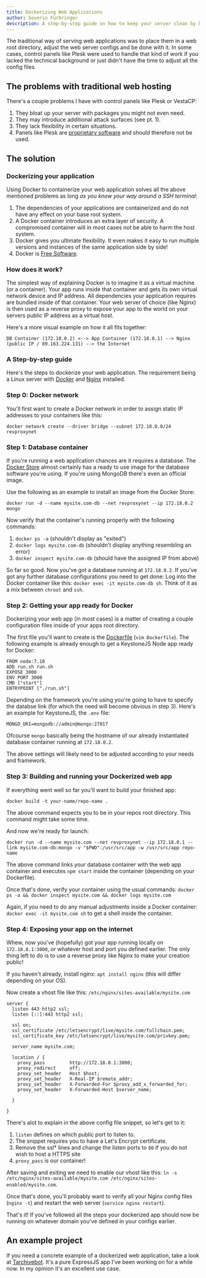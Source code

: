 ```yaml
---
title: Dockerizing Web Applications
author: Severin Fürbringer
description: A step-by-step guide on how to keep your server clean by hosting your Node app inside a docker container.
---
```


The traditional way of serving web applications was to place them in a web root directory, adjust the web server configs and be done with it. In some cases, control panels like Plesk were used to handle that kind of work if you lacked the technical background or just didn't have the time to adjust all the config files.

## The problems with traditional web hosting
There's a couple problems I have with control panels like Plesk or VestaCP:
1. They bloat up your server with packages you might not even need.
2. They may introduce additional attack surfaces (see pt. 1).
3. They lack flexibility in certain situations.
4. Panels like Plesk are [proprietary software](https://www.gnu.org/philosophy/free-software-even-more-important.html) and should therefore not be used.

## The solution
### Dockerizing your application
Using Docker to containerize your web application solves all the above mentioned problems as long _as you know your way around a SSH terminal_:

1. The dependencies of your applications are containerized and do not have any effect on your base root system.
2. A Docker container introduces an extra layer of security. A compromised container will in most cases not be able to harm the host system.
3. Docker gives you ultimate flexibility. It even makes it easy to run multiple versions and instances of the same application side by side!
4. Docker is [Free Software](https://www.gnu.org/philosophy/free-sw.html).

### How does it work?
The simplest way of explaining Docker is to imagine it as a virtual machine (or a container). Your app runs inside that container and gets its own virtual network device and IP address. All dependencies your application requires are bundled inside of that container. Your web server of choice (like Nginx) is then used as a reverse proxy to expose your app to the world on your servers public IP address as a virtual host.

Here's a more visual example on how it all fits together:

`DB Container (172.18.0.2) <--> App Container (172.18.0.1) --> Nginx (public IP / 89.163.224.131) --> the Internet`

### A Step-by-step guide
Here's the steps to dockerize your web application. The requirement being a Linux server with [Docker](https://docs.docker.com/engine/installation/linux/docker-ce/debian/) and [Nginx](https://nginx.org/) installed.
### Step 0: Docker network
You'll first want to create a Docker network in order to assign static IP addresses to your containers like this:

`docker network create --driver bridge --subnet 172.18.0.0/24 revproxynet`

### Step 1: Database container
If you're running a web application chances are it requires a database. The [Docker Store](https://store.docker.com/images/mongo) almost certainly has a ready to use image for the database software you're using. If you're using MongoDB there's even an official image.

Use the following as an example to install an image from the Docker Store:

`docker run -d --name mysite.com-db --net revproxynet --ip 172.18.0.2 mongo`

Now verify that the container's running properly with the following commands:

1. `docker ps -a` (shouldn't display as "exited")
  2. `docker logs mysite.com-db` (shouldn't display anything resembling an error)
3. `docker inspect mysite.com-db` (should have the assigned IP from above)

  So far so good. Now you've got a database running at `172.18.0.2`. If you've got any further database configurations you need to get done: Log into the Docker container like this: `docker exec -it mysite.com-db sh`. Think of it as a mix between `chroot` and `ssh`.

### Step 2: Getting your app ready for Docker
  Dockerizing your web app (in most cases) is a matter of creating a couple configuration files inside of your apps root directory.

  The first file you'll want to create is the [Dockerfile](https://www.digitalocean.com/community/tutorials/docker-explained-using-dockerfiles-to-automate-building-of-images) (`vim Dockerfile`). The following example is already enough to get a KeystoneJS Node app ready for Docker:
  ```
  FROM node:7.10
  ADD run.sh run.sh
  EXPOSE 3000
  ENV PORT 3000
  CMD ["start"]
  ENTRYPOINT ["./run.sh"]
  ```

  Depending on the framework you're using you're going to have to specify the databse link (for which the need will become obvious in step 3). Here's an example for KeystoneJS, the `.env` file:
  ```
  MONGO_URI=mongodb://admin@mongo:27017
  ```
  Ofcourse `mongo` basically being the hostname of our already instantiated database container running at `172.18.0.2`.

  The above settings will likely need to be adjusted according to your needs and framework.

### Step 3: Building and running your Dockerized web app

  If everything went well so far you'll want to build your finished app:
  ```
  docker build -t your-name/repo-name .
  ```
  The above command expects you to be in your repos root directory. This command might take some time.

  And now we're ready for launch:

  ```
  docker run -d --name mysite.com --net revproxynet --ip 172.18.0.1 --link mysite.com-db:mongo -v "$PWD":/usr/src/app -w /usr/src/app repo-name
  ```

  The above command links your database container with the web app container and executes `npm start` inside the container (depending on your Dockerfile).

  Once that's done, verify your container using the usual commands: `docker ps -a && docker inspect mysite.com && docker logs mysite.com`

  Again, if you need to do any manual adjustments inside a Docker container: `docker exec -it mysite.com sh` to get a shell inside the container.

### Step 4: Exposing your app on the internet
  Whew, now you've (hopefully) got your app running locally on `172.18.0.1:3000`, or whatever host and port you defined earlier. The only thing left to do is to use a reverse proxy like Nginx to make your creation public!

  If you haven't already, install nginx: `apt install nginx` (this will differ depending on your OS).

  Now create a vhost file like this: `/etc/nginx/sites-available/mysite.com`
  ```
  server {
    listen 443 http2 ssl;
    listen [::]:443 http2 ssl;

    ssl on;
    ssl_certificate /etc/letsencrypt/live/mysite.com/fullchain.pem;
    ssl_certificate_key /etc/letsencrypt/live/mysite.com/privkey.pem;

    server_name mysite.com;

    location / {
      proxy_pass         http://172.18.0.1:3000;
      proxy_redirect     off;
      proxy_set_header   Host $host;
      proxy_set_header   X-Real-IP $remote_addr;
      proxy_set_header   X-Forwarded-For $proxy_add_x_forwarded_for;
      proxy_set_header   X-Forwarded-Host $server_name;

    }

  }

```

There's alot to explain in the above config file snippet, so let's get to it:
1. `listen` defines on which public port to listen to.
2. The snippet requires you to have a Let's Encrypt certificate.
3. Remove the ssl* lines and change the listen ports to `80` if you do not wish to host a HTTPS site
4. `proxy_pass` is our container!

After saving and exiting we need to enable our vhost like this: `ln -s /etc/nginx/sites-available/mysite.com /etc/nginx/sites-enabled/mysite.com`.

Once that's done, you'll probably want to verify all your Nginx config files (`nginx -t`) and restart the web server (`service nginx restart`).

That's it! If you've followed all the steps your dockerized app should now be running on whatever domain you've defined in your configs earlier.

## An example project
If you need a concrete example of a dockerized web application, take a look at [Tarchivebot](https://github.com/PROGRADE-Tech/Tarchivebot). It's a pure ExpressJS app I've been working on for a while now. In my opinion it's an excellent use case.
